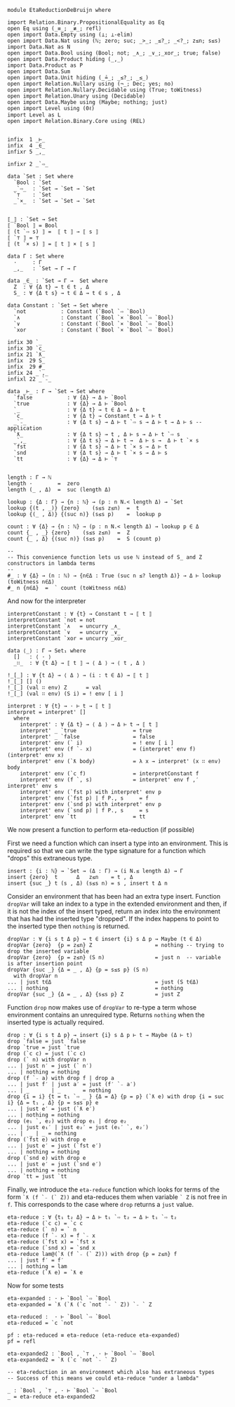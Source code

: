 <!-- -*-agda2-*- -->

```
module EtaReductionDeBruijn where

import Relation.Binary.PropositionalEquality as Eq
open Eq using (_≡_; _≢_; refl)
open import Data.Empty using (⊥; ⊥-elim)
open import Data.Nat using (ℕ; zero; suc; _>_; _≤?_; _<?_; z≤n; s≤s)
import Data.Nat as N
open import Data.Bool using (Bool; not; _∧_; _∨_;_xor_; true; false)
open import Data.Product hiding (_,_)
import Data.Product as P
open import Data.Sum
open import Data.Unit hiding (_≟_; _≤?_; _≤_)
open import Relation.Nullary using (¬_; Dec; yes; no)
open import Relation.Nullary.Decidable using (True; toWitness)
open import Relation.Unary using (Decidable)
open import Data.Maybe using (Maybe; nothing; just)
open import Level using (0ℓ)
import Level as L
open import Relation.Binary.Core using (REL)


infix  1 _⊢_
infix  4 _∈_
infixr 5 _,_

infixr 2 _`⇨_

data `Set : Set where
  `Bool : `Set
  _`⇨_  : `Set → `Set → `Set
  `⊤    : `Set
  _`×_  : `Set → `Set → `Set


⟦_⟧ : `Set → Set
⟦ `Bool ⟧ = Bool
⟦ (t `⇨ s) ⟧ =  ⟦ t ⟧ → ⟦ s ⟧
⟦ `⊤ ⟧ = ⊤
⟦ (t `× s) ⟧ = ⟦ t ⟧ × ⟦ s ⟧

data Γ : Set where
  ·     : Γ
  _,_   : `Set → Γ → Γ

data _∈_ : `Set → Γ →  Set where
  Z  : ∀ {Δ t} → t ∈ t , Δ
  S_ : ∀ {Δ t s} → t ∈ Δ → t ∈ s , Δ

data Constant : `Set → Set where
  `not           : Constant (`Bool `⇨ `Bool)
  `∧             : Constant (`Bool `× `Bool `⇨ `Bool)
  `∨             : Constant (`Bool `× `Bool `⇨ `Bool)
  `xor           : Constant (`Bool `× `Bool `⇨ `Bool)

infix 30 `_
infix 30 `c_
infix 21 `ƛ_
infix  29 S_
infix  29 #_
infix 24 _`,_
infixl 22 _`₋_

data _⊢_ : Γ → `Set → Set where
  `false           : ∀ {Δ} → Δ ⊢ `Bool
  `true            : ∀ {Δ} → Δ ⊢ `Bool
  `_               : ∀ {Δ t} → t ∈ Δ → Δ ⊢ t
  `c_              : ∀ {Δ t} → Constant t → Δ ⊢ t
  _`₋_             : ∀ {Δ t s} → Δ ⊢ t `⇨ s → Δ ⊢ t → Δ ⊢ s --application
  `ƛ_              : ∀ {Δ t s} → t , Δ ⊢ s → Δ ⊢ t `⇨ s
  _`,_             : ∀ {Δ t s} → Δ ⊢ t →  Δ ⊢ s →  Δ ⊢ t `× s
  `fst             : ∀ {Δ t s} → Δ ⊢ t `× s → Δ ⊢ t
  `snd             : ∀ {Δ t s} → Δ ⊢ t `× s → Δ ⊢ s
  `tt              : ∀ {Δ} → Δ ⊢ `⊤


length : Γ → ℕ
length ·        =  zero
length (_ , Δ)  =  suc (length Δ)

lookup : {Δ : Γ} → {n : ℕ} → (p : n N.< length Δ) → `Set
lookup {(t , _)} {zero}    (s≤s z≤n)  =  t
lookup {(_ , Δ)} {(suc n)} (s≤s p)    =  lookup p

count : ∀ {Δ} → {n : ℕ} → (p : n N.< length Δ) → lookup p ∈ Δ
count {_ , _} {zero}    (s≤s z≤n)  =  Z
count {_ , Δ} {(suc n)} (s≤s p)    =  S (count p)

--
-- This convenience function lets us use ℕ instead of S_ and Z constructors in lambda terms
--
#_ : ∀ {Δ} → (n : ℕ) → {n∈Δ : True (suc n ≤? length Δ)} → Δ ⊢ lookup (toWitness n∈Δ)
#_ n {n∈Δ}  =  ` count (toWitness n∈Δ)
```

And now for the interpreter

```
interpretConstant : ∀ {t} → Constant t → ⟦ t ⟧
interpretConstant `not = not
interpretConstant `∧   = uncurry _∧_
interpretConstant `∨   = uncurry _∨_
interpretConstant `xor = uncurry _xor_

data ⟨_⟩ : Γ → Set₁ where
  []   : ⟨ · ⟩
  _∷_  : ∀ {t Δ} → ⟦ t ⟧ → ⟨ Δ ⟩ → ⟨ t , Δ ⟩

!_[_] : ∀ {t Δ} → ⟨ Δ ⟩ → (i : t ∈ Δ) → ⟦ t ⟧
!_[_] [] ()
!_[_] (val ∷ env) Z      = val
!_[_] (val ∷ env) (S i) = ! env [ i ]

interpret : ∀ {t} → · ⊢ t → ⟦ t ⟧
interpret = interpret' []
  where
    interpret' : ∀ {Δ t} → ⟨ Δ ⟩ → Δ ⊢ t → ⟦ t ⟧
    interpret' _ `true                  = true
    interpret' _ `false                 = false
    interpret' env (` i)                = ! env [ i ]
    interpret' env (f `₋ x)             = (interpret' env f) (interpret' env x)
    interpret' env (`ƛ body)            = λ x → interpret' (x ∷ env) body
    interpret' env (`c f)               = interpretConstant f
    interpret' env (f `, s)             = interpret' env f ,′ interpret' env s
    interpret' env (`fst p) with interpret' env p
    interpret' env (`fst p) | f P., s     = f
    interpret' env (`snd p) with interpret' env p
    interpret' env (`snd p) | f P., s     = s
    interpret' env `tt                  = tt
```

We now present a function to perform eta-reduction (if possible)

First we need a function which can insert a type into an
environment. This is required so that we can write
the type signature for a function which "drops" this
extraneous type.

```
insert : {i : ℕ} → `Set → (Δ : Γ) → (i N.≤ length Δ) → Γ
insert {zero}  t      Δ   z≤n    = t , Δ
insert {suc _} t (s , Δ) (s≤s n) = s , insert t Δ n
```

Consider an environment that has been had an extra type
insert. Function `dropVar` will take an index to a type in the
extended environment and then, if it is not the index of the insert
typed, return an index into the environment that has had the inserted
type "dropped". If the index happens to point to the inserted type
then `nothing` is returned.

```
dropVar : ∀ {i s t Δ p} → t ∈ insert {i} s Δ p → Maybe (t ∈ Δ)
dropVar {zero}  {p = z≤n} Z                    = nothing -- trying to drop the inserted variable
dropVar {zero}  {p = z≤n} (S n)                = just n  -- variable is after insertion point
dropVar {suc _} {Δ = _ , Δ} {p = s≤s p} (S n)
  with dropVar n
... | just t∈Δ                                 = just (S t∈Δ)
... | nothing                                  = nothing
dropVar {suc _} {Δ = _ , Δ} {s≤s p} Z          = just Z
```

Function `drop` now makes use of `dropVar` to re-type a
term whose environment contains an unrequired type.
Returns `nothing` when the inserted type is actually
required.

```
drop : ∀ {i s t Δ p} → insert {i} s Δ p ⊢ t → Maybe (Δ ⊢ t)
drop `false = just `false
drop `true = just `true
drop (`c c) = just (`c c)
drop (` n) with dropVar n
... | just n′ = just (` n′)
... | nothing = nothing
drop (f `₋ a) with drop f | drop a
... | just f′ | just a′ = just (f′ `₋ a′)
... | _       | _       = nothing
drop {i = i} {t = t₁ `⇨ _ } {Δ = Δ} {p = p} (`ƛ e) with drop {i = suc i} {Δ = t₁ , Δ} {p = s≤s p} e
... | just e′ = just (`ƛ e′)
... | nothing = nothing
drop (e₁ `, e₂) with drop e₁ | drop e₂
... | just e₁′ | just e₂′ = just (e₁′ `, e₂′)
... |  _ | _ = nothing
drop (`fst e) with drop e
... | just e′ = just (`fst e′)
... | nothing = nothing
drop (`snd e) with drop e
... | just e′ = just (`snd e′)
... | nothing = nothing
drop `tt = just `tt
```

Finally, we introduce the `eta-reduce` function which looks for terms
of the form `` `ƛ (f `₋ (` Z)) `` and eta-reduces them when variable
`` ` Z `` is not free in `f`. This corresponds to the case where
`drop` returns a `just` value.


```
eta-reduce : ∀ {t₁ t₂ Δ} → Δ ⊢ t₁ `⇨ t₂ → Δ ⊢ t₁ `⇨ t₂
eta-reduce (`c c) = `c c
eta-reduce (` n) = ` n
eta-reduce (f `₋ x) = f `₋ x
eta-reduce (`fst x) = `fst x
eta-reduce (`snd x) = `snd x
eta-reduce lam@(`ƛ (f `₋ (` Z))) with drop {p = z≤n} f
... | just f′ = f′
... | nothing = lam
eta-reduce (`ƛ e) = `ƛ e
```

Now for some tests

```
eta-expanded : · ⊢ `Bool `⇨ `Bool
eta-expanded = `ƛ (`ƛ (`c `not `₋ ` Z)) `₋ ` Z

eta-reduced :  · ⊢ `Bool `⇨ `Bool
eta-reduced = `c `not

pf : eta-reduced ≡ eta-reduce (eta-reduce eta-expanded)
pf = refl

eta-expanded2 : `Bool , `⊤ , · ⊢ `Bool `⇨ `Bool
eta-expanded2 = `ƛ (`c `not `₋ ` Z)

-- eta-reduction in an environment which also has extraneous types
-- Success of this means we could eta-reduce "under a lambda"

_ : `Bool , `⊤ , · ⊢ `Bool `⇨ `Bool
_ = eta-reduce eta-expanded2
```
